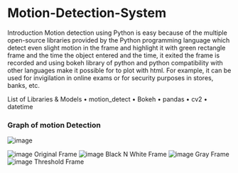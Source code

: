 # Motion-Detection-System


Introduction
Motion detection using Python is easy because of the multiple open-source libraries provided by the Python programming language which detect even slight motion in the frame and highlight it with green rectangle frame and the time the object entered and the time, it exited the frame is recorded and using bokeh library of python and python compatibility with other languages make it possible for to plot with html. For example, it can be used for invigilation in online exams or for security purposes in stores, banks, etc.

List of Libraries & Models
• motion_detect
• Bokeh
• pandas
• cv2
• datetime


### Graph of motion Detection
![image](https://github.com/user-attachments/assets/6b9043c5-8686-43b1-ba16-5b7e7f250ee0)

![image](https://github.com/user-attachments/assets/10bbe995-1f5e-44c7-a7e3-7df426665e6c) Original Frame
![image](https://github.com/user-attachments/assets/82ba9351-9253-4238-b5c0-e89b9cd2bafa) Black N White Frame
![image](https://github.com/user-attachments/assets/90e02ab8-2e41-4943-bea7-6580ad3d52b3) Gray Frame
![image](https://github.com/user-attachments/assets/7a7da6ce-e64e-4217-9b75-768e0b484b39) Threshold Frame





